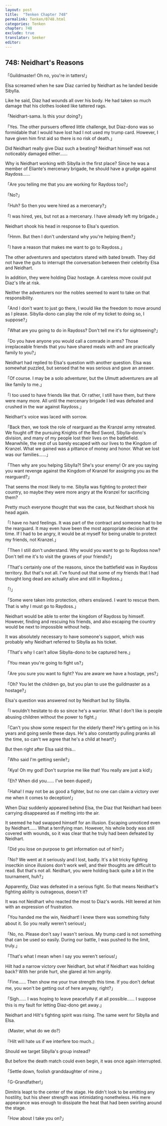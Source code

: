 ```yaml
---
layout: post
title:  "Tenken Chapter 748"
permalink: Tenken/0748.html
categories: Tenken
chapter: 748
exclude: true
translator: Seeker
editor: 
---
```

<h2 id="ch748">748: Neidhart's Reasons</h2>

<p>「Guildmaster! Oh no, you're in tatters!」</p>

<p>Elsa screamed when he saw Diaz carried by Neidhart as he landed beside Sibylla.</p>

<p>Like he said, Diaz had wounds all over his body. He had taken so much damage that his clothes looked like tattered rags.</p>

<p>「Neidhart-sama. Is this your doing?」</p>
<p>「Yes. The other pursuers offered little challenge, but Diaz-dono was so formidable that I would have lost had I not used my trump card. However, I have given him first aid so there is no risk of death.」</p>

<p>Did Neidhart really give Diaz such a beating? Neidhart himself was not noticeably damaged either……</p>

<p>Why is Neidhart working with Sibylla in the first place? Since he was a member of Eliante's mercenary brigade, he should have a grudge against Raydoss……</p>

<p>「Are you telling me that you are working for Raydoss too?」</p>
<p>「No?」</p>
<p>「Huh? So then you were hired as a mercenary?」</p>
<p>「I was hired, yes, but not as a mercenary. I have already left my brigade.」</p>

<p>Neidhart shook his head in response to Elsa's question.</p>

<p>「Hmm. But then I don't understand why you're helping them?」</p>
<p>「I have a reason that makes me want to go to Raydoss.」</p>

<p>The other adventurers and spectators stared with bated breath. They did not have the guts to interrupt the conversation between their celebrity Elsa and Neidhart.</p>

<p>In addition, they were holding Diaz hostage. A careless move could put Diaz's life at risk.</p>

<p>Neither the adventurers nor the nobles seemed to want to take on that responsibility.</p>

<p>「And I don't want to just go there, I would like the freedom to move around as I please. Sibylla-dono can play the role of my ticket to doing so, I suppose?」</p>
<p>「What are you going to do in Raydoss? Don't tell me it's for sightseeing?」</p>
<p>「Do you have anyone you would call a comrade in arms? Those irreplaceable friends that you have shared meals with and are practically family to you?」</p>

<p>Neidhart had replied to Elsa's question with another question. Elsa was somewhat puzzled, but sensed that he was serious and gave an answer.</p>

<p>「Of course. I may be a solo adventurer, but the Ulmutt adventurers are all like family to me.」</p>
<p>「I too used to have friends like that. Or rather, I still have them, but there were many more. All until the mercenary brigade I led was defeated and crushed in the war against Raydoss.」</p>

<p>Neidhart's voice was laced with sorrow.</p>

<p>「Back then, we took the role of rearguard as the Kranzel army retreated. We fought off the pursuing Knights of the Red Sword, Sibylla-dono's division, and many of my people lost their lives on the battlefield. Meanwhile, the rest of us barely escaped with our lives to the Kingdom of Kranzel. What we gained was a pittance of money and honor. What we lost was our families……」</p>
<p>「Then why are you helping Sibylla?! She's your enemy! Or are you saying you want revenge against the Kingdom of Kranzel for assigning you as the rearguard?」</p>

<p>That seems the most likely to me. Sibylla was fighting to protect their country, so maybe they were more angry at the Kranzel for sacrificing them?</p>

<p>Pretty much everyone thought that was the case, but Neidhart shook his head again.</p>

<p>「I have no hard feelings. It was part of the contract and someone had to be the rearguard. It may even have been the most appropriate decision at the time. If I had to be angry, it would be at myself for being unable to protect my friends, not Kranzel.」</p>
<p>「Then I still don't understand. Why would you want to go to Raydoss now? Don't tell me it's to visit the graves of your friends?」</p>
<p>「That's certainly one of the reasons, since the battlefield was in Raydoss territory. But that's not all. I've found out that some of my friends that I had thought long dead are actually alive and still in Raydoss.」</p>
<p>「!」</p>
<p>「Some were taken into protection, others enslaved. I want to rescue them. That is why I must go to Raydoss.」</p>

<p>Neidhart would be able to enter the kingdom of Raydoss by himself. However, finding and rescuing his friends, and also escaping the country would be next to impossible without help.</p>

<p>It was absolutely necessary to have someone's support, which was probably why Neidhart referred to Sibylla as his ticket.</p>

<p>「That's why I can't allow Sibylla-dono to be captured here.」</p>
<p>「You mean you're going to fight us?」</p>
<p>「Are you sure you want to fight? You are aware we have a hostage, yes?」</p>
<p>「Oh? You let the children go, but you plan to use the guildmaster as a hostage?」</p>

<p>Elsa's question was answered not by Neidhart but by Sibylla.</p>

<p>「I wouldn't hesitate to do so since he's a warrior. What I don't like is people abusing children without the power to fight.」</p>
<p>「Can't you show some respect for the elderly there? He's getting on in his years and going senile these days. He's also constantly pulling pranks all the time, so can't we agree that he's a child at heart?」</p>

<p>But then right after Elsa said this…</p>

<p>「Who said I'm getting senile?」</p>
<p>「Kya! Oh my god! Don't surprise me like that! You really are just a kid!」</p>
<p>「Eh? When did you…… I've been duped!」</p>
<p>「Haha! I may not be as good a fighter, but no one can claim a victory over me when it comes to deception!」</p>

<p>When Diaz suddenly appeared behind Elsa, the Diaz that Neidhart had been carrying disappeared as if melting into the air.</p>

<p>It seemed he had swapped himself for an illusion. Escaping unnoticed even by Neidhart…… What a terrifying man. However, his whole body was still covered with wounds, so it was clear that he truly had been defeated by Neidhart.</p>

<p>「Did you lose on purpose to get information out of him?」</p>
<p>「No? We went at it seriously and I lost, badly. It's a bit tricky fighting insectkin since illusions don't work well, and their thoughts are difficult to read. But that's not all. Neidhart, you were holding back quite a bit in the tournament, huh?」</p>

<p>Apparently, Diaz was defeated in a serious fight. So that means Neidhart's fighting ability is outrageous, doesn't it?</p>

<p>It was not Neidhart who reacted the most to Diaz's words. Hilt leered at him with an expression of frustration.</p>

<p>「You handed me the win, Neidhart! I knew there was something fishy about it. So you really weren't serious!」</p>
<p>「No, no. Please don't say I wasn't serious. My trump card is not something that can be used so easily. During our battle, I was pushed to the limit, truly.」</p>
<p>「That's what I mean when I say you weren't serious!」</p>

<p>Hilt had a narrow victory over Neidhart, but what if Neidhart was holding back? With her pride hurt, she glared at him angrily.</p>

<p>「Fine…… Then show me your true strength this time. If you don't defeat me, you won't be getting out of here anyway, right?」</p>
<p>「Sigh…… I was hoping to leave peacefully if at all possible…… I suppose this is my fault for letting Diaz-dono get away.」</p>

<p>Neidhart and Hilt's fighting spirit was rising. The same went for Sibylla and Elsa.</p>

<p>（Master, what do we do?）</p>
<p>『Hilt will hate us if we interfere too much.』</p>

<p>Should we target Sibylla's group instead?</p>

<p>But before the death match could even begin, it was once again interrupted.</p>

<p>「Settle down, foolish granddaughter of mine.」</p>
<p>「G-Grandfather!」</p>

<p>Dimitris leapt to the center of the stage. He didn't look to be emitting any hostility, but his sheer strength was intimidating nonetheless. His mere appearance was enough to dissipate the heat that had been swirling around the stage.</p>

<p>「How about I take you on?」</p>










